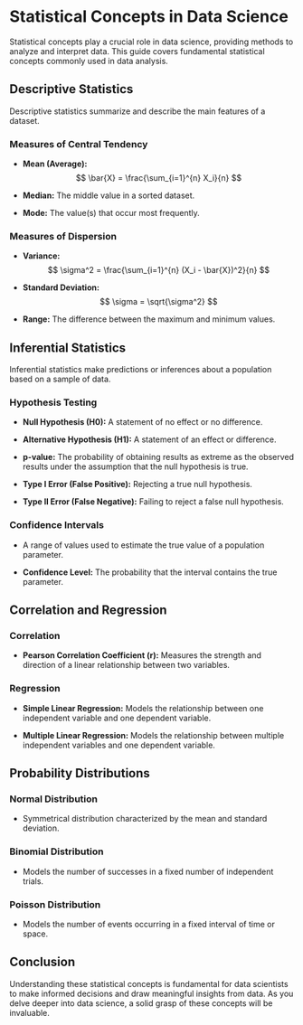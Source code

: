 # Statistical Concepts in Data Science

Statistical concepts play a crucial role in data science, providing methods to analyze and interpret data. This guide covers fundamental statistical concepts commonly used in data analysis.

## Descriptive Statistics

Descriptive statistics summarize and describe the main features of a dataset.

### Measures of Central Tendency

- **Mean (Average):**
  $$ \bar{X} = \frac{\sum_{i=1}^{n} X_i}{n} $$

- **Median:**
  The middle value in a sorted dataset.

- **Mode:**
  The value(s) that occur most frequently.

### Measures of Dispersion

- **Variance:**
  $$ \sigma^2 = \frac{\sum_{i=1}^{n} (X_i - \bar{X})^2}{n} $$

- **Standard Deviation:**
  $$ \sigma = \sqrt{\sigma^2} $$

- **Range:**
  The difference between the maximum and minimum values.

## Inferential Statistics

Inferential statistics make predictions or inferences about a population based on a sample of data.

### Hypothesis Testing

- **Null Hypothesis (H0):**
  A statement of no effect or no difference.

- **Alternative Hypothesis (H1):**
  A statement of an effect or difference.

- **p-value:**
  The probability of obtaining results as extreme as the observed results under the assumption that the null hypothesis is true.

- **Type I Error (False Positive):**
  Rejecting a true null hypothesis.

- **Type II Error (False Negative):**
  Failing to reject a false null hypothesis.

### Confidence Intervals

- A range of values used to estimate the true value of a population parameter.

- **Confidence Level:**
  The probability that the interval contains the true parameter.

## Correlation and Regression

### Correlation

- **Pearson Correlation Coefficient (r):**
  Measures the strength and direction of a linear relationship between two variables.

### Regression

- **Simple Linear Regression:**
  Models the relationship between one independent variable and one dependent variable.

- **Multiple Linear Regression:**
  Models the relationship between multiple independent variables and one dependent variable.

## Probability Distributions

### Normal Distribution

- Symmetrical distribution characterized by the mean and standard deviation.

### Binomial Distribution

- Models the number of successes in a fixed number of independent trials.

### Poisson Distribution

- Models the number of events occurring in a fixed interval of time or space.

## Conclusion

Understanding these statistical concepts is fundamental for data scientists to make informed decisions and draw meaningful insights from data. As you delve deeper into data science, a solid grasp of these concepts will be invaluable.